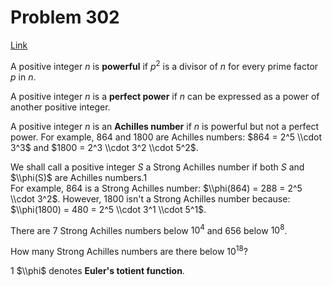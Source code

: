 # Problem 302

[Link](https://projecteuler.net/problem=302)

A positive integer $n$ is **powerful** if $p^2$ is a divisor of $n$ for every prime factor $p$ in $n$. 

A positive integer $n$ is a **perfect power** if $n$ can be expressed as a power of another positive integer. 

A positive integer $n$ is an **Achilles number** if $n$ is powerful but not a perfect power. For example, $864$ and $1800$ are Achilles numbers: $864 = 2^5 \\cdot 3^3$ and $1800 = 2^3 \\cdot 3^2 \\cdot 5^2$. 

We shall call a positive integer $S$ a Strong Achilles number if both $S$ and $\\phi(S)$ are Achilles numbers.1  
For example, $864$ is a Strong Achilles number: $\\phi(864) = 288 = 2^5 \\cdot 3^2$. However, $1800$ isn't a Strong Achilles number because: $\\phi(1800) = 480 = 2^5 \\cdot 3^1 \\cdot 5^1$. 

There are $7$ Strong Achilles numbers below $10^4$ and $656$ below $10^8$. 

How many Strong Achilles numbers are there below $10^{18}$? 

1 $\\phi$ denotes **Euler's totient function**.